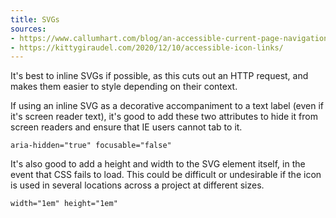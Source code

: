 ```yaml
---
title: SVGs
sources:
- https://www.callumhart.com/blog/an-accessible-current-page-navigation-state/
- https://kittygiraudel.com/2020/12/10/accessible-icon-links/
---
```


It's best to inline SVGs if possible, as this cuts out an HTTP request, and makes them easier to style depending on their context.

If using an inline SVG as a decorative accompaniment to a text label (even if it's screen reader text), it's good to add these two attributes to hide it from screen readers and ensure that IE users cannot tab to it.

```markup
aria-hidden="true" focusable="false"
```

It's also good to add a height and width to the SVG element itself, in the event that CSS fails to load. This could be difficult or undesirable if the icon is used in several locations across a project at different sizes.

```markup
width="1em" height="1em"
```
